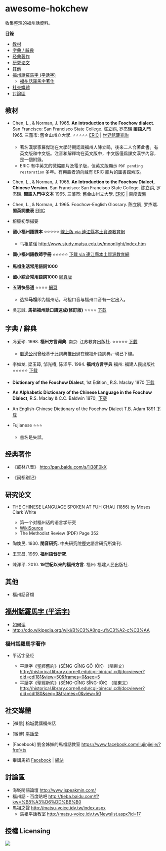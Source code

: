 # awesome-hokchew
收集整理的福州話資料。


<!-- START doctoc generated TOC please keep comment here to allow auto update -->
<!-- DON'T EDIT THIS SECTION, INSTEAD RE-RUN doctoc TO UPDATE -->
**目錄**

- [教材](#%E6%95%99%E6%9D%90)
- [字典 / 辭典](#%E5%AD%97%E5%85%B8--%E8%BE%AD%E5%85%B8)
- [经典著作](#%E7%BB%8F%E5%85%B8%E8%91%97%E4%BD%9C)
- [研究论文](#%E7%A0%94%E7%A9%B6%E8%AE%BA%E6%96%87)
- [其他](#%E5%85%B6%E4%BB%96)
- [福州話羅馬字 (平话字)](#%E7%A6%8F%E5%B7%9E%E8%A9%B1%E7%BE%85%E9%A6%AC%E5%AD%97-%E5%B9%B3%E8%AF%9D%E5%AD%97)
  - [福州話羅馬字著作](#%E7%A6%8F%E5%B7%9E%E8%A9%B1%E7%BE%85%E9%A6%AC%E5%AD%97%E8%91%97%E4%BD%9C)
- [社交媒體](#%E7%A4%BE%E4%BA%A4%E5%AA%92%E9%AB%94)
- [討論區](#%E8%A8%8E%E8%AB%96%E5%8D%80)

<!-- END doctoc generated TOC please keep comment here to allow auto update -->
## 教材

- Chen, L., & Norman, J. 1965. **An introduction to the Foochow dialect**. San Francisco: San Francisco State College. 
  陈立鸥, 罗杰瑞 **閩語入門** 1965. 三藩市: 舊金山州立大學. ⭐️⭐️⭐️⭐️⭐️
  [ERIC](http://eric.ed.gov/?id=ED015449) |
  [世界館藏查詢](http://www.worldcat.org/title/introduction-to-the-foochow-dialect/oclc/10619703&referer=brief_results)
  - 著名漢學家羅傑瑞在大學時期認識福州人陳立鴎，後來二人合著此書。有英文版和中文版。注音和解釋均在英文版中，中文版僅爲課文漢字內容，是一個附錄。
  - ERIC 有中英文的微縮膠片及電子版，但英文版顯示 `PDF pending restoration` 多年。有興趣者須向藏有 ERIC 膠片的圖書館索取。 

- Chen, L., & Norman, J. 1965. **An Introduction to the Foochow Dialect, Chinese Version.** San Francisco: San Francisco State College. 
  陈立鸥, 罗杰瑞. **閩語入門中文本** 1965. 三藩市: 舊金山州立大學.
  [ERIC](http://eric.ed.gov/?q=AN+INTRODUCTION+TO+THE+FOOCHOW+DIALECT&id=ED010342) |
  [百度雲盤](http://pan.baidu.com/s/1dDvqtyx)

- Chen, L., & Norman, J. 1965. Foochow-English Glossary. 
  陈立鸥, 罗杰瑞. **閩英詞彙表**
  [ERIC](http://eric.ed.gov/?q=AN+INTRODUCTION+TO+THE+FOOCHOW+DIALECT&id=ED010341) 

- 榕腔初學撮要

- **國小福州語課本** ⭐️⭐️⭐️⭐️⭐️
  [線上版 via 連江縣本土資源教育網](http://www.study.matsu.edu.tw/language/index.htm)
   - 马祖童谣 http://www.study.matsu.edu.tw/moonlight/index.htm

- **國小福州語教師手冊** ⭐️⭐️⭐️⭐️⭐️
  [下載 via 連江縣本土資源教育網](http://www.study.matsu.edu.tw/tech/tech.htm)

- **馬祖生活常用語詞1000**

- **國小綜合常用語詞1000**
  [網頁版](http://www.study.matsu.edu.tw/1000_2/index.htm)


- **五语快易通** ⭐️⭐️⭐️⭐️
  [網頁](http://163.21.182.5/ez5language/ezlearn/)
  - 选择**马祖**即为福州话。马祖口音与福州口音有一定出入。

- 吳志誠. **馬祖福州話口語速成(修訂版)** ⭐️⭐️⭐️⭐️
  [下载](http://pan.baidu.com/s/1ntvabbj)


## 字典 / 辭典

- 冯爱珍. 1998. **福州方言词典**. 南京: 江苏教育出版社. ⭐️⭐️⭐️⭐️⭐️
  [下载](http://pan.baidu.com/s/1kTHyMbX)
  - <del>[厝邊公司](http://weibo.com/2cuobian)曾经基于此詞典推出過在線福州語詞典。</del>現已下線。

- 李如龙, 梁玉璋, 邹光椿, 陈泽平. 1994. **福州方言字典** 福州: 福建人民出版社 ⭐️⭐️⭐️⭐️⭐️
  [下载](http://pan.baidu.com/s/1gdw6y7h)

- **Dictionary of the Foochow Dialect**, 1st Edition_ R.S. Maclay 1870 
  [下载](http://pan.baidu.com/s/1dDm2T81)

- **An Alphabetic Dictionary of the Chinese Language in the Foochow Dialect**, R.S. Maclay & C.C. Baldwin 1870_
  [下载](http://pan.baidu.com/s/1kTtcoIF)

- An English-Chinese Dictionary of the Foochow Dialect  T.B. Adam 1891 [下载](http://pan.baidu.com/s/1bnGtkrP)

- Fujianese ⭐️⭐️⭐️

  - 書名是失誤。

## 经典著作

- 《戚林八音》 http://pan.baidu.com/s/1i38F0kX

- 《闽都别记》

## 研究论文
- THE CHINESE LANGUAGE SPOKEN AT FUH CHAU  (1856)  by Moses Clark White
  
  - 第一个对福州话的语言学研究
  - [WikiSource](http://en.wikisource.org/wiki/The_Chinese_Language_Spoken_at_Fuh_Chau) 
  - The Methodist Review (PDF) Page 352

- 陶燠民. 1930. **閩音研究.** 中央研究院歷史語言研究所集刊.

- 王天昌. 1969. **福州語音研究**.

- 陳澤平. 2010. **19世紀以來的福州方言**. 福州: 福建人民出版社.

## 其他

- 福州話音檔



## [福州話羅馬字 (平话字)](http://zh.wikipedia.org/wiki/%E5%B9%B3%E8%A9%B1%E5%AD%97)

- [如何读](http://cdo.wikipedia.org/wiki/Help:%E5%A6%82%E4%BD%95%E8%AE%80)
- http://cdo.wikipedia.org/wiki/B%C3%A0ng-u%C3%A2-c%C3%AA

### 福州話羅馬字著作
- 平话字圣经

  - 平話字《聖經舊約》(SÉNG-GĬNG GÔ-IÓK) （閩東文） http://historical.library.cornell.edu/cgi-bin/cul.cdl/docviewer?did=cdl181&view=50&frames=0&seq=5
  - 平話字《聖經新約》(SÉNG-GĬNG SĬNG-IÓK) （閩東文） http://historical.library.cornell.edu/cgi-bin/cul.cdl/docviewer?did=cdl180&seq=3&frames=0&view=50


## 社交媒體
- [微信] 榕城愛講福州話

- [微博] [平話堂](http://weibo.com/bangwa)

- [Facebook] 劉金姊姊的馬祖話教室 https://www.facebook.com/liujinjiejie/?fref=ts

- 攀講馬祖 
  [Facebook](https://www.facebook.com/voiceofmatsu) |
  [網站]()

## 討論區

- 海墘閩語論壇  http://www.ispeakmin.com/
- 福州話 - 百度貼吧 http://tieba.baidu.com/f?kw=%B8%A3%D6%DD%BB%B0
- 馬祖之聲 http://matsu-voice.idv.tw/index.aspx
  - 馬祖平話教室 http://matsu-voice.idv.tw/Newslist.aspx?id=17


## 授權 Licensing


![](https://licensebuttons.net/p/zero/1.0/88x31.png)